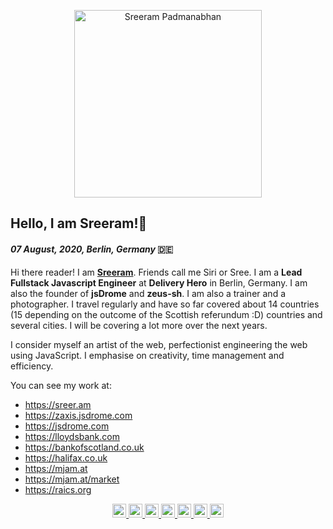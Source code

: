 <p align='center'>
  <a href="https://sreer.am/" target="blank"><img src="https://sreer.am/sections/dev.svg" width="300" alt="Sreeram Padmanabhan" /></a>
</p>

## Hello, I am Sreeram!👋 

#### *07 August, 2020, Berlin, Germany* 🇩🇪
  
Hi there reader! I am [**Sreeram**](https://sreer.am). Friends call me Siri or Sree. I am a **Lead Fullstack Javascript Engineer** at **Delivery Hero** in Berlin, Germany. I am also the founder of **jsDrome** and **zeus-sh**. I am also a trainer and a photographer. I travel regularly and have so far covered about 14 countries (15 depending on the outcome of the Scottish referundum :D)  countries and several cities. I will be covering a lot more over the next years.

I consider myself an artist of the web, perfectionist engineering the web using JavaScript. I emphasise on creativity, time management and efficiency.


You can see my work at:

- https://sreer.am
- https://zaxis.jsdrome.com
- https://jsdrome.com
- https://lloydsbank.com
- https://bankofscotland.co.uk
- https://halifax.co.uk
- https://mjam.at
- https://mjam.at/market
- https://raics.org

<!--
<p align='center'>My work is mostly inside authenticated parts of a website. But here are some publicly available ones.</p>

<p align='center'>
  <img height=300 width=300 src='https://github.com/sreeramofficial/sreeramofficial/blob/main/1.png?raw=false'/>
  <img height=300 width=170 src='https://github.com/sreeramofficial/sreeramofficial/blob/main/2.png?raw=false'/>
  <img height=300 width=300 src='https://github.com/sreeramofficial/sreeramofficial/blob/main/4.jpg?raw=false'/>
  <img height=300 width=170 src='https://github.com/sreeramofficial/sreeramofficial/blob/main/6.jpg?raw=false'/>
  <img height=300 width=300 src='https://github.com/sreeramofficial/sreeramofficial/blob/main/9.png?raw=false'/>
  <img height=300 width=170 src='https://github.com/sreeramofficial/sreeramofficial/blob/main/5.png?raw=false'/>
  <img height=300 width=170 src='https://github.com/sreeramofficial/sreeramofficial/blob/main/4.png?raw=false'/>
</p>
-->
<p align='center'>
  <a href="https://www.linkedin.com/in/sreeramofficial/">
    <img alt="Sreeram Padmanabhan" width="22px" src="https://cdn.jsdelivr.net/npm/simple-icons@v3/icons/linkedin.svg" />
  </a>

  <a href="https://instagram.com/sreeramofficial">
    <img alt="Sreeram Instageam" width="22px" src="https://cdn.jsdelivr.net/npm/simple-icons@v3/icons/instagram.svg" />
  </a>

  <a href="https://leetcode.com/sreeramofficial">
    <img alt="Sreeram Instageam" width="22px" src="https://cdn.jsdelivr.net/npm/simple-icons@v3/icons/leetcode.svg" />
  </a>

  <a href="https://stackoverflow.com/users/5228328/sreeram-padmanabhan">
    <img alt="Sreeram Instageam" width="22px" src="https://cdn.jsdelivr.net/npm/simple-icons@v3/icons/stackoverflow.svg" />
  </a>

  <a href="https://github.com/sreeramofficial">
    <img alt="Sreeram Instagram" width="22px" src="https://cdn.jsdelivr.net/npm/simple-icons@v3/icons/github.svg" />
  </a>

  <a href="https://twitter.com/sreeramofficial">
    <img alt="Sreeram Instageam" width="22px" src="https://cdn.jsdelivr.net/npm/simple-icons@v3/icons/twitter.svg" />
  </a>

  <a href="https://www.quora.com/profile/Sreeram-Padmanabhan-1">
    <img alt="Sreeram Instageam" width="22px" src="https://cdn.jsdelivr.net/npm/simple-icons@v3/icons/quora.svg" />
  </a>
</p>
